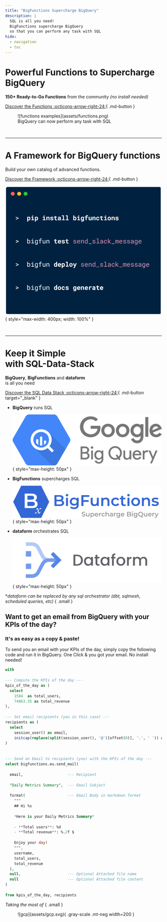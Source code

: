 ```yaml
---
title: "BigFunctions Supercharge BigQuery"
description: |
  SQL is all you need!
  BigFunctions supercharge BigQuery
  so that you can perform any task with SQL
hide:
  - navigation
  - toc
---
```



<!------------- POWER OF FUNCTIONS HEADER  ----------->
<div class="hero" markdown>

# Powerful Functions to Supercharge BigQuery

**150+ Ready-to-Go Functions** from the community *(no install needed)*

[Discover the Functions :octicons-arrow-right-24:](bigfunctions/README.md){ .md-button }


</div>


<figure markdown="span">
  ![functions examples](assets/functions.png)
  <figcaption>BigQuery can now perform any task with SQL</figcaption>
</figure>


<br>



---






<!------------- FRAMEWORK  ----------->

<div class="hero" markdown>

# A Framework for BigQuery functions

Build your own catalog of advanced functions.

[Discover the Framework :octicons-arrow-right-24:](framework.md){ .md-button }

![bigfun command line interface](assets/bigfun.png){ style="max-width: 400px; width: 100%" }


</div>


<br>

---


<!------------- THE RISE OF SQL DATA STACK  ----------->

<div class="hero" markdown>

# Keep it Simple<br>with SQL-Data-Stack

**BigQuery**, **BigFunctions** and **dataform**<br>
is all you need

[Discover the SQL Data Stack :octicons-arrow-right-24:](https://medium.com/google-cloud/sql-is-all-you-need-77554fea90c0){ .md-button target="_blank" }

</div>

<div class="grid cards text-center" markdown>

-   **BigQuery** runs SQL

    ![bigquery logo](assets/bigquery.png){ style="max-height: 50px" }

-   **BigFunctions** supercharges SQL

    ![bigfunctions logo](assets/logo_and_name.png){ style="max-height: 50px" }


-   **dataform** orchestrates SQL

    ![dataform logo](assets/dataform.jpeg.jpg){ style="max-height: 50px" }

</div>


<div class="hero" markdown>

**dataform can be replaced by any sql orchestrator (dbt, sqlmesh, scheduled queries, etc)*
{ .small }

</div>


## Want to get an email from BigQuery with your KPIs of the day? 
### It's as easy as a copy & paste!

To send you an email with your KPIs of the day, simply copy the following code and run it in BigQuery. 
One Click & you got your email. No install needed!

``` sql
with 

--- Compute the KPIs of the day ---
kpis_of_the_day as (
  select 
    1584  as total_users,
    74863.35 as total_revenue
),

--- Set email recipients (you in this case) ---
recipients as (
  select 
    session_user() as email,
    initcap(replace(split(session_user(), '@')[offset(0)], '.', ' ')) as username,
)


--- Send an Email to recipients (you) with the KPIs of the day ---
select bigfunctions.eu.send_mail(

  email,                    --- Recipient

  "Daily Metrics Summary",  --- Email Subject

  format(                   --- Email Body in markdown format
    """
    ## Hi %s

    *Here is your Daily Metrics Summary*
    
    - **Total users**: %d
    - **Total revenue**: %.2f $

    Enjoy your day!    
    """,
    username,
    total_users,
    total_revenue
  ),
  null,                     --- Optional Attached file name
  null                      --- Optional Attached file content
)

from kpis_of_the_day, recipients
```


<!------------- TECHNOLOGIES UPON SECTION  ----------->
<div class="hero" markdown>

*Taking the most of*
{ .small }

<figure markdown="span">
  ![gcp](assets/gcp.svg){ .gray-scale .mt-neg width=200 }
</figure>

</div>

<br>
<br>
